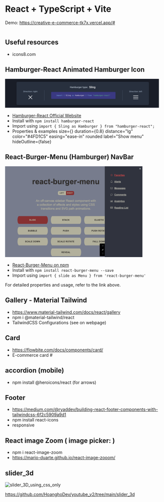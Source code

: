 # React + TypeScript + Vite

Demo: https://creative-e-commerce-tk7x.vercel.app/#

```js

```

## Useful resources

- icons8.com

## Hamburger-React Animated Hamburger Icon

![Hamburger Menu Example](public/HamburgerSling.png)

- [Hamburger-React Official Website](https://hamburger-react.netlify.app/)
- Install with `npm install hamburger-react`
- Import using `import { Sling as Hamburger } from "hamburger-react";`
- Properties & examples
  size={} duration={0.8} distance="lg" color="#4FD1C5" easing="ease-in" rounded label="Show menu" hideOutline={false}

## React-Burger-Menu (Hamburger) NavBar

<img src="public/react-burger-menu.png" alt="React-Burger-Menu" width="450">

- [React-Burger-Menu on npm](https://www.npmjs.com/package/@katasonovyp/react-burger-menu)
- Install with `npm install react-burger-menu --save`
- Import using `import { slide as Menu } from 'react-burger-menu'`

For detailed properties and usage, refer to the link above.

## Gallery - Material Tailwind

- https://www.material-tailwind.com/docs/react/gallery
- npm i @material-tailwind/react
- TailwindCSS Configurations (see on webpage)

## Card

- https://flowbite.com/docs/components/card/
- E-commerce card #

## accordion (mobile)

- npm install @heroicons/react (for arrows)

## Footer

- https://medium.com/@ryaddev/building-react-footer-components-with-tailwindcss-6f2c5909a9d1
- npm install react-icons
- responsive

## React image Zoom ( image picker: )

- npm i react-image-zoom
- https://mario-duarte.github.io/react-image-zooom/

## slider_3d

<img src="https://github.com/HoanghoDev/youtube_v2/assets/110652388/1199db3d-ca34-4bb1-bb1b-08b12c1b9995" alt="slider_3D_using_css_only" width="550">

https://github.com/HoanghoDev/youtube_v2/tree/main/slider_3d
